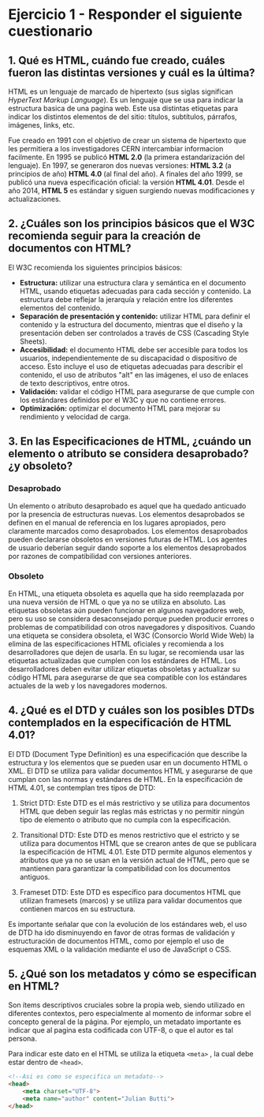 # Ejercicio 1 - Responder el siguiente cuestionario

## 1. Qué es HTML, cuándo fue creado, cuáles fueron las distintas versiones y cuál es la última?

HTML es un lenguaje de marcado de hipertexto (sus siglas significan *HyperText Markup Language*). Es un lenguaje que se usa para indicar la estructura basica de una pagina web. Este usa distintas etiquetas para indicar los distintos elementos de del sitio: títulos, subtítulos, párrafos, imágenes, links, etc.

Fue creado en 1991 con el objetivo de crear un sistema de hipertexto que les permitiera a los investigadores CERN intercambiar informacion facilmente. En 1995 se publicó **HTML 2.0** (la primera estandarización del lenguaje). En 1997, se generaron dos nuevas versiones: **HTML 3.2** (a principios de año) **HTML 4.0** (al final del año). A finales del año 1999, se publicó una nueva especificación oficial: la versión **HTML 4.01**. Desde el año 2014, **HTML 5** es estándar y siguen surgiendo nuevas modificaciones y actualizaciones. 


## 2. ¿Cuáles son los principios básicos que el W3C recomienda seguir para la creación de documentos con HTML?
El W3C recomienda los siguientes principios básicos:

* **Estructura:** utilizar una estructura clara y semántica en el documento HTML, usando etiquetas adecuadas para cada sección y contenido. La estructura debe reflejar la jerarquía y relación entre los diferentes elementos del contenido.
* **Separación de presentación y contenido:** utilizar HTML para definir el contenido y la estructura del documento, mientras que el diseño y la presentación deben ser controlados a través de CSS (Cascading Style Sheets).
* **Accesibilidad:** el documento HTML debe ser accesible para todos los usuarios, independientemente de su discapacidad o dispositivo de acceso. Esto incluye el uso de etiquetas adecuadas para describir el contenido, el uso de atributos "alt" en las imágenes, el uso de enlaces de texto descriptivos, entre otros.
* **Validación:** validar el código HTML para asegurarse de que cumple con los estándares definidos por el W3C y que no contiene errores.
* **Optimización:** optimizar el documento HTML para mejorar su rendimiento y velocidad de carga.


## 3. En las Especificaciones de HTML, ¿cuándo un elemento o atributo se considera desaprobado? ¿y obsoleto? 

### Desaprobado
Un elemento o atributo desaprobado es aquel que ha quedado anticuado por la presencia de estructuras nuevas. Los elementos desaprobados se definen en el manual de referencia en los lugares apropiados, pero claramente marcados como desaprobados. Los elementos desaprobados pueden declararse obsoletos en versiones futuras de HTML.
Los agentes de usuario deberían seguir dando soporte a los elementos desaprobados por razones de compatibilidad con versiones anteriores.

### Obsoleto
En HTML, una etiqueta obsoleta es aquella que ha sido reemplazada por una nueva versión de HTML o que ya no se utiliza en absoluto. Las etiquetas obsoletas aún pueden funcionar en algunos navegadores web, pero su uso se considera desaconsejado porque pueden producir errores o problemas de compatibilidad con otros navegadores y dispositivos.
Cuando una etiqueta se considera obsoleta, el W3C (Consorcio World Wide Web) la elimina de las especificaciones HTML oficiales y recomienda a los desarrolladores que dejen de usarla. En su lugar, se recomienda usar las etiquetas actualizadas que cumplen con los estándares de HTML. Los desarrolladores deben evitar utilizar etiquetas obsoletas y actualizar su código HTML para asegurarse de que sea compatible con los estándares actuales de la web y los navegadores modernos.

        
## 4. ¿Qué es el DTD y cuáles son los posibles DTDs contemplados en la especificación de HTML 4.01?
El DTD (Document Type Definition) es una especificación que describe la estructura y los elementos que se pueden usar en un documento HTML o XML. El DTD se utiliza para validar documentos HTML y asegurarse de que cumplan con las normas y estándares de HTML.
En la especificación de HTML 4.01, se contemplan tres tipos de DTD:
1. Strict DTD: Este DTD es el más restrictivo y se utiliza para documentos HTML que deben seguir las reglas más estrictas y no permitir ningún tipo de elemento o atributo que no cumpla con la especificación.

2. Transitional DTD: Este DTD es menos restrictivo que el estricto y se utiliza para documentos HTML que se crearon antes de que se publicara la especificación de HTML 4.01. Este DTD permite algunos elementos y atributos que ya no se usan en la versión actual de HTML, pero que se mantienen para garantizar la compatibilidad con los documentos antiguos.

3. Frameset DTD: Este DTD es específico para documentos HTML que utilizan framesets (marcos) y se utiliza para validar documentos que contienen marcos en su estructura.

Es importante señalar que con la evolución de los estándares web, el uso de DTD ha ido disminuyendo en favor de otras formas de validación y estructuración de documentos HTML, como por ejemplo el uso de esquemas XML o la validación mediante el uso de JavaScript o CSS.


## 5. ¿Qué son los metadatos y cómo se especifican en HTML?
Son ítems descriptivos cruciales sobre la propia web, siendo utilizado en diferentes contextos, pero especialmente al momento de informar sobre el concepto general de la página. Por ejemplo, un metadato importante es indicar que al pagina esta codificada con UTF-8, o que el autor es tal persona.

Para indicar este dato en el HTML se utiliza la etiqueta `<meta>` , la cual debe estar dentro de `<head>`.
```html
<!--Asi es como se especifica un metadato-->
<head>
    <meta charset="UTF-8">
    <meta name="author" content="Julian Butti">
</head> 
```

